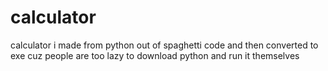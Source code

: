 # calculator

calculator i made from python out of spaghetti code and then converted to exe cuz people are too lazy to download python and run it themselves
